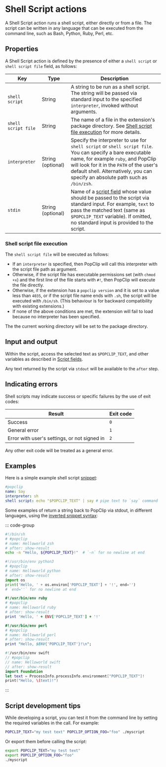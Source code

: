 # Shell Script actions

A Shell Script action runs a shell script, either directly or from a file. The
script can be written in any language that can be executed from the command
line, such as Bash, Python, Ruby, Perl, etc.

## Properties

A Shell Script action is defined by the presence of either a `shell script` or
`shell script file` field, as follows:

| Key                 | Type              | Description                                                                                                                                                                                                                                                                       |
| ------------------- | ----------------- | --------------------------------------------------------------------------------------------------------------------------------------------------------------------------------------------------------------------------------------------------------------------------------- |
| `shell script`      | String            | A string to be run as a shell script. The string will be passed via standard input to the specified `interpreter`, invoked without arguments.                                                                                                                                     |
| `shell script file` | String            | The name of a file in the extension's package directory. See [Shell script file execution](#shell-script-file-execution) for more details.                                                                                                                                        |
| `interpreter`       | String (optional) | Specify the interpreter to use for `shell script` or `shell script file`. You can specify a bare executable name, for example `ruby`, and PopClip will look for it in the `PATH` of the user's default shell. Alternatively, you can specify an absolute path such as `/bin/zsh`. |
| `stdin`             | String (optional) | Name of a [script field](./script-fields.md) whose value should be passed to the script via standard input. For example, `text` to pass the matched text (same as `$POPCLIP_TEXT` variable). If omitted, no standard input is provided to the script.                             |

### Shell script file execution

The `shell script file` will be executed as follows:

- If an `interpreter` is specified, then PopClip will call this interpreter with
  the script file path as argument.
- Otherwise, if the script file has executable permissions set (with `chmod +x`)
  and the first line of the file starts with `#!`, then PopClip will execute the
  file directly.
- Otherwise, if the extension has a `popclip version` and it is set to a value
  less than `4035`, or if the script file name ends with `.sh`, the script will
  be executed with `/bin/sh`. (This behaviour is for backward compatibility with
  existing extensions.)
- If none of the above conditions are met, the extension will fail to load
  because no interpreter has been specified.

The the current working directory will be set to the package directory.

## Input and output

Within the script, access the selected text as `$POPCLIP_TEXT`, and other
variables as described in [Script fields](./script-fields.md).

Any text returned by the script via `stdout` will be available to the `after`
step.

## Indicating errors

Shell scripts may indicate success or specific failures by the use of exit
codes:

| Result                                       | Exit code |
| -------------------------------------------- | --------- |
| Success                                      | `0`       |
| General error                                | `1`       |
| Error with user's settings, or not signed in | `2`       |

Any other exit code will be treated as a general error.

## Examples

Here is a simple example shell script [snippet](./snippets):

```yaml
#popclip
name: Say
interpreter: sh
shell script: echo "$POPCLIP_TEXT" | say # pipe text to `say` command
```

Some examples of return a string back to PopClip via stdout, in different
languages, using the [inverted snippet syntax](./snippets#inverted-syntax):

::: code-group

```sh
#!/bin/sh
# #popclip
# name: Helloworld zsh
# after: show-result
echo -n "Hello, ${POPCLIP_TEXT}!"  # `-n` for no newline at end
```

```python
#!/usr/bin/env python3
# #popclip
# name: Helloworld python
# after: show-result
import os
print('Hello, ' + os.environ['POPCLIP_TEXT'] + '!', end='')
# `end=''` for no newline at end
```

```ruby
#!/usr/bin/env ruby
# #popclip
# name: Helloworld ruby
# after: show-result
print 'Hello, ' + ENV['POPCLIP_TEXT'] + '!'
```

```perl
#!/usr/bin/env perl
# #popclip
# name: Helloworld perl
# after: show-result
print "Hello, $ENV{'POPCLIP_TEXT'}!\n";
```

```swift
#!/usr/bin/env swift
// #popclip
// name: Helloworld swift
// after: show-result
import Foundation
let text = ProcessInfo.processInfo.environment["POPCLIP_TEXT"]!
print("Hello, \(text)!")
```

:::

## Script development tips

While developing a script, you can test it from the command line by setting the
required variables in the call. For example:

```zsh
POPCLIP_TEXT="my test text" POPCLIP_OPTION_FOO="foo" ./myscript
```

Or export them before calling the script:

```zsh
export POPCLIP_TEXT="my test text"
export POPCLIP_OPTION_FOO="foo"
./myscript
```
